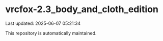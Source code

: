 # vrcfox-2.3_body_and_cloth_edition

Last updated: 2025-06-07 05:21:34

This repository is automatically maintained.
